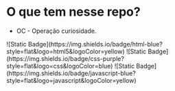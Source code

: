 # O que tem nesse repo?
- OC - Operação curiosidade.
<p></p>
![Static Badge](https://img.shields.io/badge/html-blue?style=flat&logo=html5&logoColor=yellow) ![Static Badge](https://img.shields.io/badge/css-purple?style=flat&logo=css&logoColor=blue) ![Static Badge](https://img.shields.io/badge/javascript-blue?style=flat&logo=javascript&logoColor=yellow)
